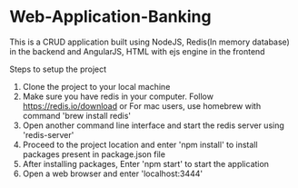 # Web-Application-Banking
This is a CRUD application built using NodeJS, Redis(In memory database) in the backend and AngularJS, HTML with ejs engine in the frontend

Steps to setup the project

1. Clone the project to your local machine
2. Make sure you have redis in your computer. Follow https://redis.io/download or For mac users, use homebrew with command
   'brew install redis'
3. Open another command line interface and start the redis server using 'redis-server'
4. Proceed to the project location and enter 'npm install' to install packages present in package.json file
5. After installing packages, Enter 'npm start' to start the application
5. Open a web browser and enter 'localhost:3444'
   


